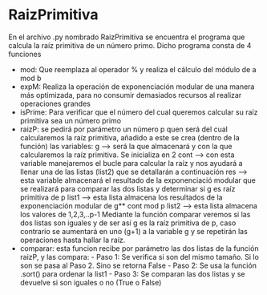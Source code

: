 # RaizPrimitiva
En el archivo .py nombrado RaizPrimitiva se encuentra el programa que calcula la raíz primitiva de un número primo. Dicho programa consta de 4 funciones
- mod: Que reemplaza al operador % y realiza el cálculo del módulo de a mod b
- expM: Realiza la operación de exponenciación modular de una manera más optimizada, para no consumir demasiados recursos al realizar operaciones grandes
- isPrime: Para verificar que el número del cual queremos calcular su raíz primitiva sea un número primo
- raizP: se pedirá por parámetro un número p quen será del cual calcularemos la raíz primitiva, añadido a este se crea (dentro de la función) las variables:
          g --> será la que almacenará y con la que calcularemos la raíz primitiva. Se inicializa en 2
          cont --> con esta variable manejaremos el bucle para calcular la raíz y nos ayudará a llenar una de las listas (list2) que se detallarán a continuación
          res --> esta variable almacenará el resultado de la exponenciació modular que se realizará para comparar las dos listas y determinar si g es raíz primitiva de p
          list1 --> esta lista almacena los resultados de la exponenciación modular de g** cont mod p
          list2 --> esta lista almacena los valores de 1,2,3,..p-1
 Mediante la función comparar veremos si las dos listas son iguales y de ser así g es la raíz primitiva de p, caso contrario se aumentará en uno (g+1) a la variable g y se repetirán las operaciones hasta hallar la raíz.
- comparar: esta funcion recibe por parámetro las dos listas de la función raizP, y las compara:
          - Paso 1: Se verifica si son del mismo tamaño. Si lo son se pasa al Paso 2. Sino se retorna False
          - Paso 2: Se usa la función .sort() para ordenar la list1 
          - Paso 3: Se comparan las dos listas y se devuelve si son iguales o no (True o False)
